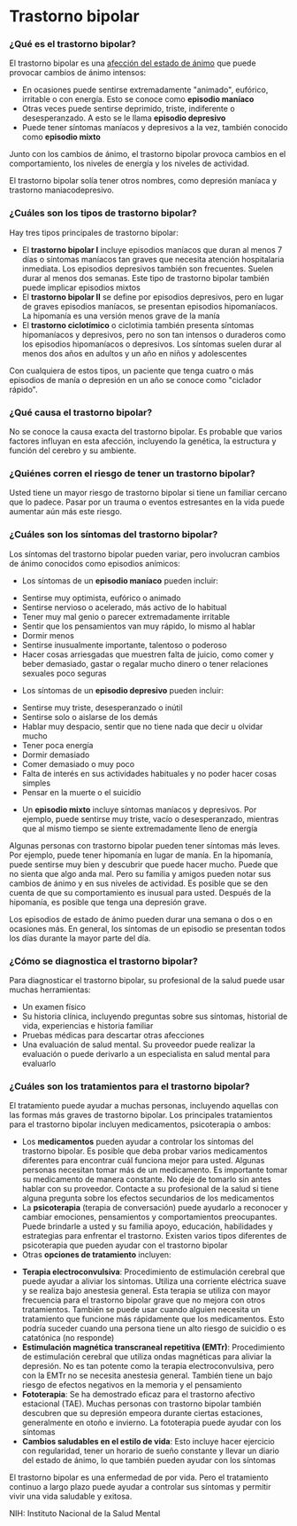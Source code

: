 Trastorno bipolar
=================


### ¿Qué es el trastorno bipolar?


El trastorno bipolar es una [afección del estado de ánimo](https://medlineplus.gov/spanish/mooddisorders.html) que puede provocar cambios de ánimo intensos:


* En ocasiones puede sentirse extremadamente "animado", eufórico, irritable o con energía. Esto se conoce como **episodio maníaco**
* Otras veces puede sentirse deprimido, triste, indiferente o desesperanzado. A esto se le llama **episodio depresivo**
* Puede tener síntomas maníacos y depresivos a la vez, también conocido como **episodio mixto**


Junto con los cambios de ánimo, el trastorno bipolar provoca cambios en el comportamiento, los niveles de energía y los niveles de actividad.


El trastorno bipolar solía tener otros nombres, como depresión maníaca y trastorno maniacodepresivo.


### ¿Cuáles son los tipos de trastorno bipolar?


Hay tres tipos principales de trastorno bipolar:


* El **trastorno bipolar I** incluye episodios maníacos que duran al menos 7 días o síntomas maníacos tan graves que necesita atención hospitalaria inmediata. Los episodios depresivos también son frecuentes. Suelen durar al menos dos semanas. Este tipo de trastorno bipolar también puede implicar episodios mixtos
* El **trastorno bipolar II** se define por episodios depresivos, pero en lugar de graves episodios maníacos, se presentan episodios hipomaníacos. La hipomanía es una versión menos grave de la manía
* El **trastorno ciclotímico** o ciclotimia también presenta síntomas hipomaníacos y depresivos, pero no son tan intensos o duraderos como los episodios hipomaníacos o depresivos. Los síntomas suelen durar al menos dos años en adultos y un año en niños y adolescentes


Con cualquiera de estos tipos, un paciente que tenga cuatro o más episodios de manía o depresión en un año se conoce como "ciclador rápido".


### ¿Qué causa el trastorno bipolar?


No se conoce la causa exacta del trastorno bipolar. Es probable que varios factores influyan en esta afección, incluyendo la genética, la estructura y función del cerebro y su ambiente.


### ¿Quiénes corren el riesgo de tener un trastorno bipolar?


Usted tiene un mayor riesgo de trastorno bipolar si tiene un familiar cercano que lo padece. Pasar por un trauma o eventos estresantes en la vida puede aumentar aún más este riesgo.


### ¿Cuáles son los síntomas del trastorno bipolar?


Los síntomas del trastorno bipolar pueden variar, pero involucran cambios de ánimo conocidos como episodios anímicos:


* Los síntomas de un **episodio maníaco** pueden incluir:
+ Sentirse muy optimista, eufórico o animado
+ Sentirse nervioso o acelerado, más activo de lo habitual
+ Tener muy mal genio o parecer extremadamente irritable
+ Sentir que los pensamientos van muy rápido, lo mismo al hablar
+ Dormir menos
+ Sentirse inusualmente importante, talentoso o poderoso
+ Hacer cosas arriesgadas que muestren falta de juicio, como comer y beber demasiado, gastar o regalar mucho dinero o tener relaciones sexuales poco seguras

* Los síntomas de un **episodio depresivo** pueden incluir:
+ Sentirse muy triste, desesperanzado o inútil
+ Sentirse solo o aislarse de los demás
+ Hablar muy despacio, sentir que no tiene nada que decir u olvidar mucho
+ Tener poca energía
+ Dormir demasiado
+ Comer demasiado o muy poco
+ Falta de interés en sus actividades habituales y no poder hacer cosas simples
+ Pensar en la muerte o el suicidio

* Un **episodio mixto** incluye síntomas maníacos y depresivos. Por ejemplo, puede sentirse muy triste, vacío o desesperanzado, mientras que al mismo tiempo se siente extremadamente lleno de energía


Algunas personas con trastorno bipolar pueden tener síntomas más leves. Por ejemplo, puede tener hipomanía en lugar de manía. En la hipomanía, puede sentirse muy bien y descubrir que puede hacer mucho. Puede que no sienta que algo anda mal. Pero su familia y amigos pueden notar sus cambios de ánimo y en sus niveles de actividad. Es posible que se den cuenta de que su comportamiento es inusual para usted. Después de la hipomanía, es posible que tenga una depresión grave.


Los episodios de estado de ánimo pueden durar una semana o dos o en ocasiones más. En general, los síntomas de un episodio se presentan todos los días durante la mayor parte del día.


### ¿Cómo se diagnostica el trastorno bipolar?


Para diagnosticar el trastorno bipolar, su profesional de la salud puede usar muchas herramientas:


* Un examen físico
* Su historia clínica, incluyendo preguntas sobre sus síntomas, historial de vida, experiencias e historia familiar
* Pruebas médicas para descartar otras afecciones
* Una evaluación de salud mental. Su proveedor puede realizar la evaluación o puede derivarlo a un especialista en salud mental para evaluarlo


### ¿Cuáles son los tratamientos para el trastorno bipolar?


El tratamiento puede ayudar a muchas personas, incluyendo aquellas con las formas más graves de trastorno bipolar. Los principales tratamientos para el trastorno bipolar incluyen medicamentos, psicoterapia o ambos:


* Los **medicamentos** pueden ayudar a controlar los síntomas del trastorno bipolar. Es posible que deba probar varios medicamentos diferentes para encontrar cuál funciona mejor para usted. Algunas personas necesitan tomar más de un medicamento. Es importante tomar su medicamento de manera constante. No deje de tomarlo sin antes hablar con su proveedor. Contacte a su profesional de la salud si tiene alguna pregunta sobre los efectos secundarios de los medicamentos
* La **psicoterapia** (terapia de conversación) puede ayudarlo a reconocer y cambiar emociones, pensamientos y comportamientos preocupantes. Puede brindarle a usted y su familia apoyo, educación, habilidades y estrategias para enfrentar el trastorno. Existen varios tipos diferentes de psicoterapia que pueden ayudar con el trastorno bipolar
* Otras **opciones de tratamiento** incluyen:
+ **Terapia electroconvulsiva**: Procedimiento de estimulación cerebral que puede ayudar a aliviar los síntomas. Utiliza una corriente eléctrica suave y se realiza bajo anestesia general. Esta terapia se utiliza con mayor frecuencia para el trastorno bipolar grave que no mejora con otros tratamientos. También se puede usar cuando alguien necesita un tratamiento que funcione más rápidamente que los medicamentos. Esto podría suceder cuando una persona tiene un alto riesgo de suicidio o es catatónica (no responde)
+ **Estimulación magnética transcraneal repetitiva (EMTr)**: Procedimiento de estimulación cerebral que utiliza ondas magnéticas para aliviar la depresión. No es tan potente como la terapia electroconvulsiva, pero con la EMTr no se necesita anestesia general. También tiene un bajo riesgo de efectos negativos en la memoria y el pensamiento
+ **Fototerapia**: Se ha demostrado eficaz para el trastorno afectivo estacional (TAE). Muchas personas con trastorno bipolar también descubren que su depresión empeora durante ciertas estaciones, generalmente en otoño e invierno. La fototerapia puede ayudar con los síntomas
+ **Cambios saludables en el estilo de vida**: Esto incluye hacer ejercicio con regularidad, tener un horario de sueño constante y llevar un diario del estado de ánimo, lo que también pueden ayudar con los síntomas


El trastorno bipolar es una enfermedad de por vida. Pero el tratamiento continuo a largo plazo puede ayudar a controlar sus síntomas y permitir vivir una vida saludable y exitosa.


NIH: Instituto Nacional de la Salud Mental

